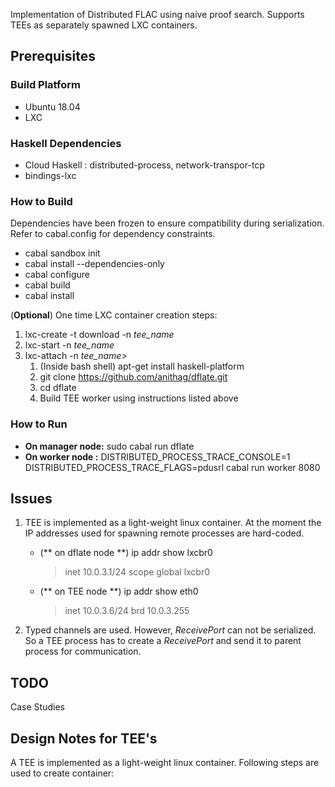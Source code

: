 Implementation of Distributed FLAC using naive proof search. Supports TEEs as separately spawned LXC containers.

## Prerequisites

### Build Platform

* Ubuntu 18.04 
* LXC


### Haskell Dependencies

* Cloud Haskell : distributed-process, network-transpor-tcp
* bindings-lxc

### How to Build

Dependencies have been frozen to ensure compatibility during serialization. Refer to cabal.config for dependency constraints.

* cabal sandbox init
* cabal install --dependencies-only
* cabal configure
* cabal build
* cabal install

(**Optional**) One time LXC container creation steps:

1. lxc-create -t download -n _tee\_name_
2. lxc-start -n _tee\_name_
3. lxc-attach -n _tee\_name>_
   1. (Inside bash shell) apt-get install haskell-platform
   2. git clone https://github.com/anithag/dflate.git
   3. cd dflate
   4. Build TEE worker using instructions listed above
   
 


### How to Run

- **On manager node:** sudo cabal run dflate
- **On worker node :** DISTRIBUTED_PROCESS_TRACE_CONSOLE=1 DISTRIBUTED_PROCESS_TRACE_FLAGS=pdusrl cabal run worker 8080


## Issues

1. TEE is implemented as a light-weight linux container. At the moment the IP addresses used for spawning remote processes are hard-coded.
    * (** on dflate node **) ip addr show lxcbr0
      > inet 10.0.3.1/24 scope global lxcbr0
    * (** on TEE node **) ip addr show eth0
      > inet 10.0.3.6/24 brd 10.0.3.255
          
2. Typed channels are used. However, _ReceivePort_ can not be serialized. So a TEE process has to create a _ReceivePort_ and send it to parent process for
communication.


## TODO


 Case Studies


## Design Notes for TEE's


A TEE is implemented as a light-weight linux container. Following steps are used to create container:

